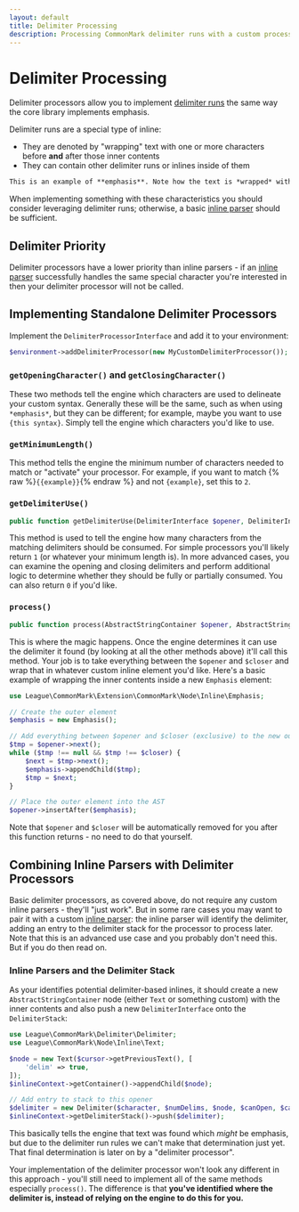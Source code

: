```yaml
---
layout: default
title: Delimiter Processing
description: Processing CommonMark delimiter runs with a custom processor
---
```


# Delimiter Processing

Delimiter processors allow you to implement [delimiter runs](https://spec.commonmark.org/0.29/#delimiter-run) the same way the core library implements emphasis.

Delimiter runs are a special type of inline:

- They are denoted by "wrapping" text with one or more characters before **and** after those inner contents
- They can contain other delimiter runs or inlines inside of them

```markdown
This is an example of **emphasis**. Note how the text is *wrapped* with the same character(s) before and after.
```

When implementing something with these characteristics you should consider leveraging delimiter runs; otherwise, a basic [inline parser](/2.6/inline-parsing/) should be sufficient.

## Delimiter Priority

Delimiter processors have a lower priority than inline parsers - if an [inline parser](/2.6/inline-parsing/) successfully handles the same special character you're interested in then your delimiter processor will not be called.

## Implementing Standalone Delimiter Processors

Implement the `DelimiterProcessorInterface` and add it to your environment:

```php
$environment->addDelimiterProcessor(new MyCustomDelimiterProcessor());
```

### `getOpeningCharacter()` and `getClosingCharacter()`

These two methods tell the engine which characters are used to delineate your custom syntax.  Generally these will be the same, such as when using `*emphasis*`, but they can be different; for example, maybe you want to use `{this syntax}`.  Simply tell the engine which characters you'd like to use.

### `getMinimumLength()`

This method tells the engine the minimum number of characters needed to match or "activate" your processor. For example, if you want to match {% raw %}`{{example}}`{% endraw %} and not `{example}`, set this to `2`.

### `getDelimiterUse()`

```php
public function getDelimiterUse(DelimiterInterface $opener, DelimiterInterface $closer): int;
```

This method is used to tell the engine how many characters from the matching delimiters should be consumed.  For simple processors you'll likely return `1` (or whatever your minimum length is).  In more advanced cases, you can examine the opening and closing delimiters and perform additional logic to determine whether they should be fully or partially consumed.  You can also return `0` if you'd like.

### `process()`

```php
public function process(AbstractStringContainer $opener, AbstractStringContainer $closer, int $delimiterUse): void;
```

This is where the magic happens.  Once the engine determines it can use the delimiter it found (by looking at all the other methods above) it'll call this method.  Your job is to take everything between the `$opener` and `$closer` and wrap that in whatever custom inline element you'd like.  Here's a basic example of wrapping the inner contents inside a new `Emphasis` element:

```php
use League\CommonMark\Extension\CommonMark\Node\Inline\Emphasis;

// Create the outer element
$emphasis = new Emphasis();

// Add everything between $opener and $closer (exclusive) to the new outer element
$tmp = $opener->next();
while ($tmp !== null && $tmp !== $closer) {
    $next = $tmp->next();
    $emphasis->appendChild($tmp);
    $tmp = $next;
}

// Place the outer element into the AST
$opener->insertAfter($emphasis);
```

Note that `$opener` and `$closer` will be automatically removed for you after this function returns - no need to do that yourself.

## Combining Inline Parsers with Delimiter Processors

Basic delimiter processors, as covered above, do not require any custom inline parsers - they'll "just work".  But in some rare cases you may want to pair it with a custom [inline parser](/2.6/customization/inline-parsing/): the inline parser will identify the delimiter, adding an entry to the delimiter stack for the processor to process later.  Note that this is an advanced use case and you probably don't need this.  But if you do then read on.

### Inline Parsers and the Delimiter Stack

As your identifies potential delimiter-based inlines, it should create a new `AbstractStringContainer` node (either `Text` or something custom) with the inner contents and also push a new `DelimiterInterface` onto the `DelimiterStack`:

```php
use League\CommonMark\Delimiter\Delimiter;
use League\CommonMark\Node\Inline\Text;

$node = new Text($cursor->getPreviousText(), [
    'delim' => true,
]);
$inlineContext->getContainer()->appendChild($node);

// Add entry to stack to this opener
$delimiter = new Delimiter($character, $numDelims, $node, $canOpen, $canClose);
$inlineContext->getDelimiterStack()->push($delimiter);
```

This basically tells the engine that text was found which _might_ be emphasis, but due to the delimiter run rules we can't make that determination just yet.  That final determination is later on by a "delimiter processor".

Your implementation of the delimiter processor won't look any different in this approach - you'll still need to implement all of the same methods especially `process()`.  The difference is that **you've identified where the delimiter is, instead of relying on the engine to do this for you.**
